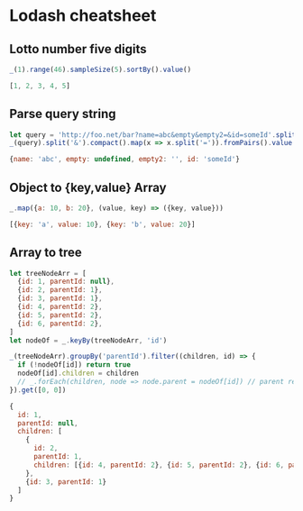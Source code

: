 # Lodash cheatsheet

## Lotto number five digits
```js
_(1).range(46).sampleSize(5).sortBy().value()
```
```js
[1, 2, 3, 4, 5]
```

## Parse query string
```js
let query = 'http://foo.net/bar?name=abc&empty&empty2=&id=someId'.split('?')[1]
_(query).split('&').compact().map(x => x.split('=')).fromPairs().value()
```
```js
{name: 'abc', empty: undefined, empty2: '', id: 'someId'}
```

## Object to {key,value} Array
```js
_.map({a: 10, b: 20}, (value, key) => ({key, value}))
```
```js
[{key: 'a', value: 10}, {key: 'b', value: 20}]
```

## Array to tree
```js
let treeNodeArr = [
  {id: 1, parentId: null},
  {id: 2, parentId: 1},
  {id: 3, parentId: 1},
  {id: 4, parentId: 2},
  {id: 5, parentId: 2},
  {id: 6, parentId: 2},
]
let nodeOf = _.keyBy(treeNodeArr, 'id')

_(treeNodeArr).groupBy('parentId').filter((children, id) => {
  if (!nodeOf[id]) return true
  nodeOf[id].children = children
  // _.forEach(children, node => node.parent = nodeOf[id]) // parent reference if needed.(circular)
}).get([0, 0])
```
```js
{
  id: 1,
  parentId: null,
  children: [
    {
      id: 2,
      parentId: 1,
      children: [{id: 4, parentId: 2}, {id: 5, parentId: 2}, {id: 6, parentId: 2}]
    },
    {id: 3, parentId: 1}
  ]
}
```